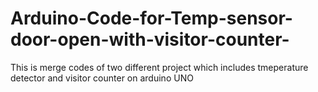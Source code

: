 # Arduino-Code-for-Temp-sensor-door-open-with-visitor-counter-
This is merge codes of two different project which includes tmeperature detector and visitor counter on arduino UNO
